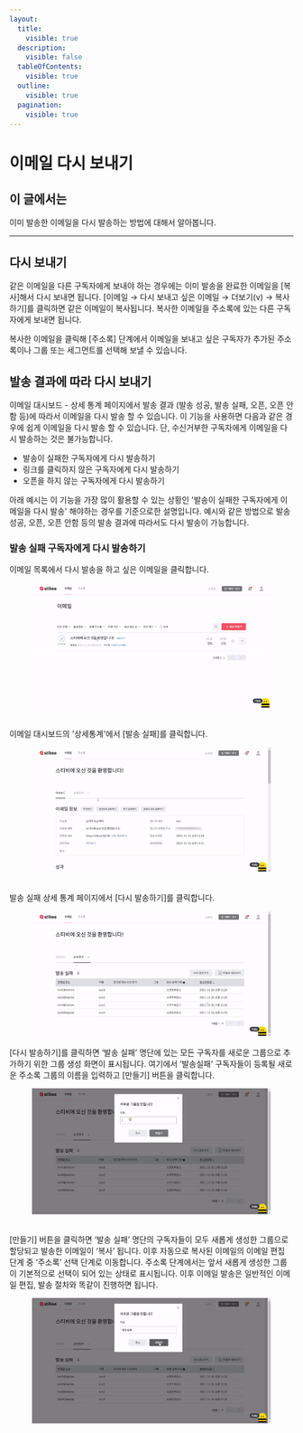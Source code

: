 ```yaml
---
layout:
  title:
    visible: true
  description:
    visible: false
  tableOfContents:
    visible: true
  outline:
    visible: true
  pagination:
    visible: true
---
```


# 이메일 다시 보내기

## 이 글에서는

이미 발송한 이메일을 다시 발송하는 방법에 대해서 알아봅니다.

***

## 다시 보내기

같은 이메일을 다른 구독자에게 보내야 하는 경우에는 이미 발송을 완료한 이메일을 \[복사]해서 다시 보내면 됩니다. \[이메일 → 다시 보내고 싶은 이메일 → 더보기(v) → 복사하기]를 클릭하면 같은 이메일이 복사됩니다. 복사한 이메일을 주소록에 있는 다른 구독자에게 보내면 됩니다.

복사한 이메일을 클릭해 \[주소록] 단계에서 이메일을 보내고 싶은 구독자가 추가된 주소록이나 그룹 또는 세그먼트를 선택해 보낼 수 있습니다.



## 발송 결과에 따라 다시 보내기

이메일 대시보드 - 상세 통계 페이지에서 발송 결과 (발송 성공, 발송 실패, 오픈, 오픈 안함 등)에 따라서 이메일을 다시 발송 할 수 있습니다. 이 기능을 사용하면 다음과 같은 경우에 쉽게 이메일을 다시 발송 할 수 있습니다. 단, 수신거부한 구독자에게 이메일을 다시 발송하는 것은 불가능합니다.

* 발송이 실패한 구독자에게 다시 발송하기
* 링크를 클릭하지 않은 구독자에게 다시 발송하기
* 오픈을 하지 않는 구독자에게 다시 발송하기

아래 예시는 이 기능을 가장 많이 활용할 수 있는 상황인 '발송이 실패한 구독자에게 이메일을 다시 발송' 해야하는 경우를 기준으로한 설명입니다. 예시와 같은 방법으로 발송 성공, 오픈, 오픈 안함 등의 발송 결과에 따라서도 다시 발송이 가능합니다.

### 발송 실패 구독자에게 다시 발송하기

이메일 목록에서 다시 발송을 하고 싶은 이메일을 클릭합니다.&#x20;

<figure><img src="../../.gitbook/assets/6270c129be4e4.gif" alt=""><figcaption></figcaption></figure>

\
이메일 대시보드의 '상세통계'에서 \[발송 실패]를 클릭합니다.

<figure><img src="../../.gitbook/assets/6270c12c0c8b4.gif" alt=""><figcaption></figcaption></figure>

\
발송 실패 상세 통계 페이지에서 \[다시 발송하기]를 클릭합니다.

<figure><img src="../../.gitbook/assets/6270c12e9a5f0.gif" alt=""><figcaption></figcaption></figure>



\[다시 발송하기]를 클릭하면 ‘발송 실패’ 명단에 있는 모든 구독자를 새로운 그룹으로 추가하기 위한 그룹 생성 화면이 표시됩니다.  여기에서 ‘발송실패’ 구독자들이 등록될 새로운 주소록 그룹의 이름을 입력하고 \[만들기] 버튼을 클릭합니다.

<figure><img src="../../.gitbook/assets/6270c1325824b.gif" alt=""><figcaption></figcaption></figure>

\
\[만들기] 버튼을 클릭하면 ‘발송 실패’ 명단의 구독자들이 모두 새롭게 생성한 그룹으로 할당되고 발송한 이메일이 ‘복사’ 됩니다. 이후 자동으로 복사된 이메일의 이메일 편집 단계 중 ‘주소록’ 선택 단계로 이동합니다. 주소록 단계에서는 앞서 새롭게 생성한 그룹이 기본적으로 선택이 되어 있는 상태로 표시됩니다. 이후 이메일 발송은 일반적인 이메일 편집, 발송 절차와 똑같이 진행하면 됩니다.

<figure><img src="../../.gitbook/assets/6270c134955e5 (1).gif" alt=""><figcaption></figcaption></figure>
